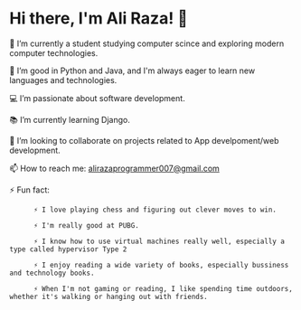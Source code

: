 # Hi there, I'm Ali Raza! 👋

🔭 I’m currently a student studying computer scince and exploring modern computer technologies.

🌱 I’m good in Python and Java, and I'm always eager to learn new languages and technologies.

💻 I’m passionate about software development.

📚 I’m currently learning Django.

👯 I’m looking to collaborate on projects related to App develpoment/web development.

📫 How to reach me: alirazaprogrammer007@gmail.com

⚡ Fun fact: 

          ⚡ I love playing chess and figuring out clever moves to win.
          
          ⚡ I'm really good at PUBG.
          
          ⚡ I know how to use virtual machines really well, especially a type called hypervisor Type 2
          
          ⚡ I enjoy reading a wide variety of books, especially bussiness and technology books.
          
          ⚡ When I'm not gaming or reading, I like spending time outdoors, whether it's walking or hanging out with friends.

<!---
AliRazaProgrammer/AliRazaProgrammer is a ✨ special ✨ repository because its `README.md` (this file) appears on your GitHub profile.
You can click the Preview link to take a look at your changes.
--->
